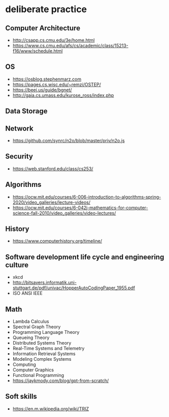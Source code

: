 # deliberate practice

## Computer Architecture
* http://csapp.cs.cmu.edu/3e/home.html
* https://www.cs.cmu.edu/afs/cs/academic/class/15213-f16/www/schedule.html

## OS
* https://osblog.stephenmarz.com
* https://pages.cs.wisc.edu/~remzi/OSTEP/
* https://beej.us/guide/bgnet/
* http://gaia.cs.umass.edu/kurose_ross/index.php
 
## Data Storage

## Network
* https://github.com/synrc/n2o/blob/master/priv/n2o.js

## Security
* https://web.stanford.edu/class/cs253/

## Algorithms
* https://ocw.mit.edu/courses/6-006-introduction-to-algorithms-spring-2020/video_galleries/lecture-videos/
* https://ocw.mit.edu/courses/6-042j-mathematics-for-computer-science-fall-2010/video_galleries/video-lectures/

## History
* https://www.computerhistory.org/timeline/

## Software development life cycle and engineering culture
* xkcd
* http://bitsavers.informatik.uni-stuttgart.de/pdf/univac/HopperAutoCodingPaper_1955.pdf
* ISO ANSI IEEE

## Math
* Lambda Calculus
* Spectral Graph Theory
* Programming Language Theory
* Queueing Theory
* Distributed Systems Theory
* Real-Time Systems and Telemetry
* Information Retrieval Systems
* Modeling Complex Systems
* Computing
* Computer Graphics
* Functional Programming
* https://jaykmody.com/blog/gpt-from-scratch/

## Soft skills
* https://en.m.wikipedia.org/wiki/TRIZ

